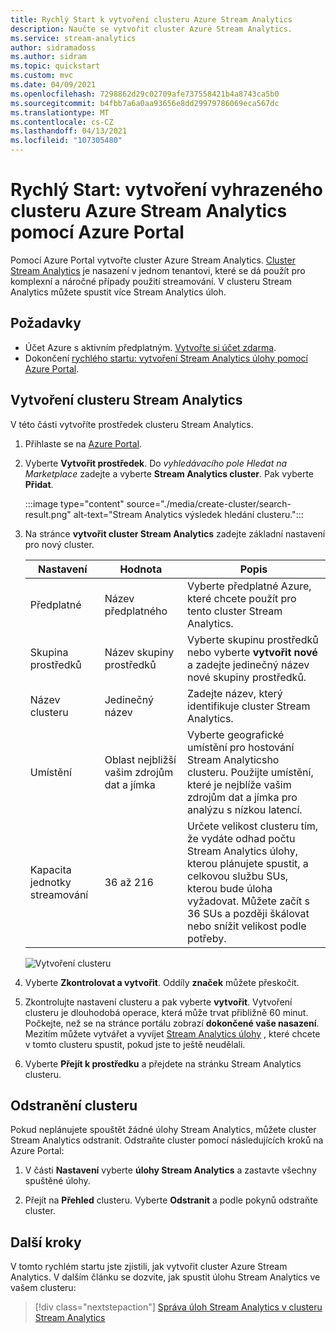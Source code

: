 ```yaml
---
title: Rychlý Start k vytvoření clusteru Azure Stream Analytics
description: Naučte se vytvořit cluster Azure Stream Analytics.
ms.service: stream-analytics
author: sidramadoss
ms.author: sidram
ms.topic: quickstart
ms.custom: mvc
ms.date: 04/09/2021
ms.openlocfilehash: 7298862d29c02709afe737558421b4a8743ca5b0
ms.sourcegitcommit: b4fbb7a6a0aa93656e8dd29979786069eca567dc
ms.translationtype: MT
ms.contentlocale: cs-CZ
ms.lasthandoff: 04/13/2021
ms.locfileid: "107305480"
---
```

# <a name="quickstart-create-a-dedicated-azure-stream-analytics-cluster-using-azure-portal"></a>Rychlý Start: vytvoření vyhrazeného clusteru Azure Stream Analytics pomocí Azure Portal

Pomocí Azure Portal vytvořte cluster Azure Stream Analytics. [Cluster Stream Analytics](cluster-overview.md) je nasazení v jednom tenantovi, které se dá použít pro komplexní a náročné případy použití streamování. V clusteru Stream Analytics můžete spustit více Stream Analytics úloh.

## <a name="prerequisites"></a>Požadavky

* Účet Azure s aktivním předplatným. [Vytvořte si účet zdarma](https://azure.microsoft.com/free/?WT.mc_id=A261C142F).
* Dokončení [rychlého startu: vytvoření Stream Analytics úlohy pomocí Azure Portal](stream-analytics-quick-create-portal.md).

## <a name="create-a-stream-analytics-cluster"></a>Vytvoření clusteru Stream Analytics

V této části vytvoříte prostředek clusteru Stream Analytics.

1. Přihlaste se na [Azure Portal](https://portal.azure.com).

1. Vyberte **Vytvořit prostředek**. Do *vyhledávacího pole Hledat na Marketplace* zadejte a vyberte **Stream Analytics cluster**. Pak vyberte **Přidat**.

   :::image type="content" source="./media/create-cluster/search-result.png" alt-text="Stream Analytics výsledek hledání clusteru.":::

1. Na stránce **vytvořit cluster Stream Analytics** zadejte základní nastavení pro nový cluster.

   |Nastavení|Hodnota|Popis |
   |---|---|---|
   |Předplatné|Název předplatného|Vyberte předplatné Azure, které chcete použít pro tento cluster Stream Analytics. |
   |Skupina prostředků|Název skupiny prostředků|Vyberte skupinu prostředků nebo vyberte **vytvořit nové** a zadejte jedinečný název nové skupiny prostředků. |
   |Název clusteru|Jedinečný název|Zadejte název, který identifikuje cluster Stream Analytics.|
   |Umístění|Oblast nejbližší vašim zdrojům dat a jímka|Vyberte geografické umístění pro hostování Stream Analyticsho clusteru. Použijte umístění, které je nejblíže vašim zdrojům dat a jímka pro analýzu s nízkou latencí.|
   |Kapacita jednotky streamování|36 až 216 |Určete velikost clusteru tím, že vydáte odhad počtu Stream Analytics úlohy, kterou plánujete spustit, a celkovou službu SUs, kterou bude úloha vyžadovat. Můžete začít s 36 SUs a později škálovat nebo snížit velikost podle potřeby.|

   ![Vytvoření clusteru](./media/create-cluster/create-cluster.png)

1. Vyberte **Zkontrolovat a vytvořit**. Oddíly **značek** můžete přeskočit.

1. Zkontrolujte nastavení clusteru a pak vyberte **vytvořit**. Vytvoření clusteru je dlouhodobá operace, která může trvat přibližně 60 minut. Počkejte, než se na stránce portálu zobrazí **dokončené vaše nasazení**. Mezitím můžete vytvářet a vyvíjet [Stream Analytics úlohy](stream-analytics-quick-create-portal.md#create-a-stream-analytics-job) , které chcete v tomto clusteru spustit, pokud jste to ještě neudělali.

1. Vyberte **Přejít k prostředku** a přejdete na stránku Stream Analytics clusteru.

## <a name="delete-your-cluster"></a>Odstranění clusteru

Pokud neplánujete spouštět žádné úlohy Stream Analytics, můžete cluster Stream Analytics odstranit. Odstraňte cluster pomocí následujících kroků na Azure Portal:

1. V části **Nastavení** vyberte **úlohy Stream Analytics** a zastavte všechny spuštěné úlohy.

1. Přejít na **Přehled** clusteru. Vyberte **Odstranit** a podle pokynů odstraňte cluster.

## <a name="next-steps"></a>Další kroky

V tomto rychlém startu jste zjistili, jak vytvořit cluster Azure Stream Analytics. V dalším článku se dozvíte, jak spustit úlohu Stream Analytics ve vašem clusteru:

> [!div class="nextstepaction"]
> [Správa úloh Stream Analytics v clusteru Stream Analytics](manage-jobs-cluster.md)
